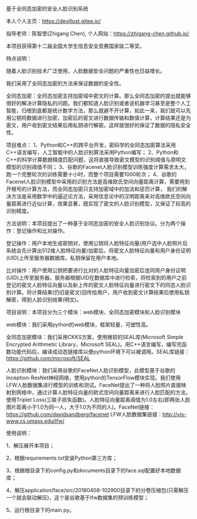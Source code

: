 基于全同态加密的安全人脸识别系统

本人个人主页：https://devillost.gitee.io/

指导老师：陈智罡(Zhigang Chen), 个人网站：https://zhigang-chen.github.io/

本项目获得第十二届全国大学生信息安全竞赛国家级二等奖。

特点说明：

随着人脸识别技术广泛使用，人脸数据安全问题的严重性也日益增长。

我们采用了全同态加密的方法来保证数据的安全性。

全同态加密：全同态加密支持加密域中密文的计算。那么全同态加密的提出就能够很好的解决计算隐私的问题。我们都知道人脸识别或者说机器学习甚至是整个人工智能，归根到底都是统计数学方法，那么就避不开计算，如此一来，我们就可以先用公钥将数据进行加密，加密后的密文进行数据传输和数值计算，计算结果还是为密文，用户收到密文结果后用私钥进行解密。这样就很好的保证了数据的隐私安全性。

项目难点：
1、Python和C++的跨平台开发，密码学的全同态加密算法采用C++语言编写，人工智能中的人脸识别算法采用Python编写；
2、Python和C++的科学计算数据精度匹配问题，这将直接导致密文模型的识别阈值与原明文模型的识别阈值不同；
3、谷歌的Facenet人脸识别模型训练强度计算需求太大，跑一个完整轮次的训练需要十小时，而整个项目需要1000轮次；
4、谷歌的Facenet人脸识别模型中采用的识别方法是高维欧氏空间向量距离计算，需要用到开根号的计算方法，而全同态加密只支持加密域中的加法和惩罚计算，
   我们的解决方法是采用数学中的逼近论方法，采用信息论中的汉明距离来对高维欧氏空间向量距离进行近似计算，效果显著，既实现了密文的人脸识别模型，又保证了较高的识别精度。

方法说明：本项目提出了一种基于全同态加密的安全人脸识别协议。分为两个操作：登记操作和比对操作。

登记操作：用户本地生成密钥对，使用公钥将人脸特征向量(用户选中人脸照片后系统会先计算出512维人脸特征向量)加密后，将密文人脸特征向量和用户身份证明(UID)上传至服务器数据库。私钥保留在用户本地。

比对操作：用户使用公钥把要进行比对的人脸特征向量加密后连同用户身份证明(UID)上传至服务器。服务器根据UID在数据库中进行检索，将检索到的用户之前登记的密文人脸特征向量以及新上传的密文人脸特征向量进行密文下的同态人脸识别计算。将计算结果(仍旧是密文)回传给用户，用户收到密文计算结果后使用私钥解密，得到人脸识别结果(明文)。

项目说明：本项目分为三个模块：web模块、全同态加密模块和人脸识别模块

web模块：我们采用python的web模块，框架轻量，可塑性高。

全同态加密模块：我们采用CKKS方案，使用微软的SEAL库(Microsoft Simple Encrypted Arithmetic Library，Microsoft SEAL)。用C++语言编写，编写完函数功能代码后，编译成动态链接库以便python环境下可以被调用。SEAL库链接：https://github.com/microsoft/SEAL

人脸识别模块：我们采用谷歌的FaceNet人脸识别模型，此模型基于谷歌的Inception-ResNet神经网络，使用python的TensorFlow模块实现。我们使用LFW人脸数据集进行模型的训练和测试。FaceNet提出了一种将人脸照片直接映射到网格中，通过计算人脸特征向量的欧式空间向量距离来进行人脸匹配的方法。使用Triplet Loss(三联子损失函数)。人脸特征向量距离阈值为1.0左右(即两张人脸图片距离小于1.0为同一人，大于1.0为不同的人)。FaceNet链接：https://github.com/davidsandberg/facenet     LFW人脸数据集链接：http://vis-www.cs.umass.edu/lfw/

使用说明：

1、解压展开本项目；

2、根据requirements.txt安装Python第三方库；

3、根据根目录下的config.py和documents目录下的face.sql配置好本地数据库；

4、解压application/face/src/20180408-102900目录下的分卷压缩包(只需解压一个就会联动解压)，这个是谷歌基于lfw数据集的预训练模型；

5、运行根目录下的main.py。
